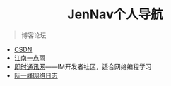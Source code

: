 <h1 align="center">JenNav个人导航</h1>

>博客论坛

* [CSDN](https://www.csdn.net/)
* [江南一点雨](http://itboyhub.com/)
* [即时通讯网](http://www.52im.net/)——IM开发者社区，适合网络编程学习
* [阮一峰网络日志](http://www.ruanyifeng.com/)

